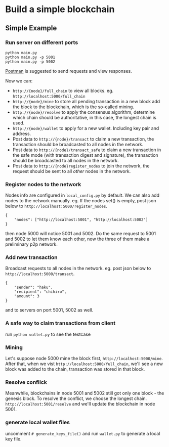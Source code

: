 # Build a simple blockchain


## Simple Example
### Run server on different ports
```
python main.py
python main.py -p 5001
python main.py -p 5002
```

[Postman](https://www.getpostman.com) is suggested to send requests and view responses.

Now we can:  
- `http://{node}/full_chain` to view all blocks.  eg. `http://localhost:5000/full_chain`
- `http://{node}/mine` to store all pending transaction in a new block add the block to the blockchain, which is the so-called mining.
- `http://{node}/resolve` to apply the consensus algorithm, determine which chain should be authoritative, in this case, the longest chain is used.
- `http://{node}/wallet` to apply for a new wallet. Including key pair and address.
- Post data to `http://{node}/transact` to claim a new transaction, the transaction should be broadcasted to all nodes in the network.
- Post data to `http://{node}/transact_safe` to claim a new transaction in the safe mode (with transaction digest and signature), the transaction should be broadcasted to all nodes in the network.
- Post data to `http://{node}register_nodes` to join the network, the request should be sent to all _other_ nodes in the network.


### Register nodes to the network
Nodes info are configured in `local_config.py` by default. We can also add nodes to the network manually.
eg. If the nodes set() is empty, post json below to `http://localhost:5000/register_nodes`.
```
{
	"nodes": ["http://localhost:5001", "http://localhost:5002"]
}

```
then node 5000 will notice 5001 and 5002. Do the same request to 5001 and 5002 to let them know each other, now the three of them make a preliminary p2p network.

### Add new transaction 
Broadcast requests to all nodes in the network. eg. post json below to `http://localhost:5000/transact`.
```
{
	"sender": "haku", 
	"recipient": "chihiro",
	"amount": 3
}
```
and to servers on port 5001, 5002 as well.

### A safe way to claim transactions from client
run `python wallet.py` to see the testcase

### Mining
Let's suppose node 5000 mine the block first, `http://localhost:5000/mine`. After that, when we vist `http://localhost:5000/full_chain`, we'll see a new block was added to the chain, transaction was stored in that block. 

### Resolve conflick
Meanwhile, blockchains in node 5001 and 5002 still got only one block - the genesis block. To resolve the conflict, we choose the longest chain. `http://localhost:5001/resolve` and we'll update the blockchain in node 5001.


### generate local wallet files
uncomment `# generate_keys_file()` and run `wallet.py` to generate a local key file.